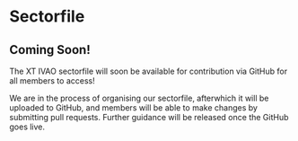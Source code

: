 # Sectorfile
## Coming Soon!

The XT IVAO sectorfile will soon be available for contribution via GitHub for all members to access!

We are in the process of organising our sectorfile, afterwhich it will be uploaded to GitHub, and members will be able to make changes by submitting pull requests. Further guidance will be released once the GitHub goes live.
